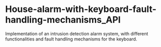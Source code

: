 # House-alarm-with-keyboard-fault-handling-mechanisms_API
Implementation of an intrusion detection alarm system, with different functionalities and fault handling mechanisms for the keyboard.
